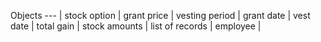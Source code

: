 Objects
--- |
stock option |
grant price |
vesting period |
grant date |
vest date |
total gain |
stock amounts |
list of records |
employee |



